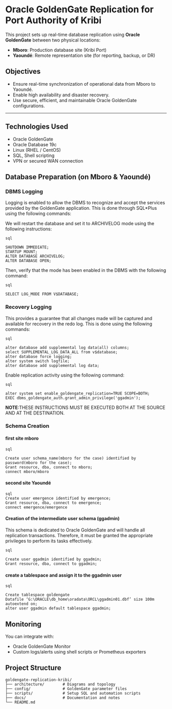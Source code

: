 # Oracle GoldenGate Replication for Port Authority of Kribi

This project sets up real-time database replication using **Oracle GoldenGate** between two physical locations:
- **Mboro**: Production database site (Kribi Port)
- **Yaoundé**: Remote representation site (for reporting, backup, or DR)

## Objectives

- Ensure real-time synchronization of operational data from Mboro to Yaoundé.
- Enable high availability and disaster recovery.
- Use secure, efficient, and maintainable Oracle GoldenGate configurations.

---
## Technologies Used

- Oracle GoldenGate
- Oracle Database 19c
- Linux (RHEL / CentOS)
- SQL, Shell scripting
- VPN or secured WAN connection

## Database Preparation (on Mboro & Yaoundé)

### DBMS Logging

Logging is enabled to allow the DBMS to recognize and accept the services provided by the GoldenGate application.
This is done through SQL*Plus using the following commands:

We will restart the database and set it to ARCHIVELOG mode using the following instructions:

```
sql

SHUTDOWN IMMEDIATE;
STARTUP MOUNT;
ALTER DATABASE ARCHIVELOG;
ALTER DATABASE OPEN;
```
Then, verify that the mode has been enabled in the DBMS with the following command:
```
sql

SELECT LOG_MODE FROM V$DATABASE;
```
### Recovery Logging
This provides a guarantee that all changes made will be captured and available for recovery in the redo log.
This is done using the following commands:
```
sql

alter database add supplemental log data(all) columns;
select SUPPLEMENTAL_LOG_DATA_ALL from v$database;
alter database force logging;
alter system switch logfile;
alter database add supplemental log data;
```
Enable replication activity using the following command:
```
sql

alter system set enable_goldengate_replication=TRUE SCOPE=BOTH;
EXEC dbms_goldengate_auth.grant_admin_privilege('ggadmin');
```
<b>NOTE</b>:THESE INSTRUCTIONS MUST BE EXECUTED BOTH AT THE SOURCE AND AT THE DESTINATION.

### Schema Creation
#### first site mboro
```
sql

Create user schema_name(mboro for the case) identified by password(mboro for the case);
Grant resource, dba, connect to mboro;
connect mboro/mboro
```
#### second site Yaoundé
```
sql
Create user emergence identified by emergence;
Grant resource, dba, connect to emergence;
connect emergence/emergence
```
#### Creation of the intermediate user schema (ggadmin)
This schema is dedicated to Oracle GoldenGate and will handle all replication transactions. Therefore, it must be granted the appropriate privileges to perform its tasks effectively.
```
sql

Create user ggadmin identified by ggadmin;
Grant resource, dba, connect to ggadmin;
```
#### create a tablespace and assign it to the ggadmin user
```
sql

Create tablespace goldengate 
Datafile ‘G:\ORACLE\db_home\oradata\ORCL\ggadmin01.dbf’ size 100m
autoextend on;
alter user ggadmin default tablespace ggadmin;
```

## Monitoring
You can integrate with:
- Oracle GoldenGate Monitor
- Custom logs/alerts using shell scripts or Prometheus exporters



## Project Structure

```text
goldengate-replication-kribi/
├── architecture/        # Diagrams and topology
├── config/              # GoldenGate parameter files
├── scripts/             # Setup SQL and automation scripts
├── docs/                # Documentation and notes
└── README.md
